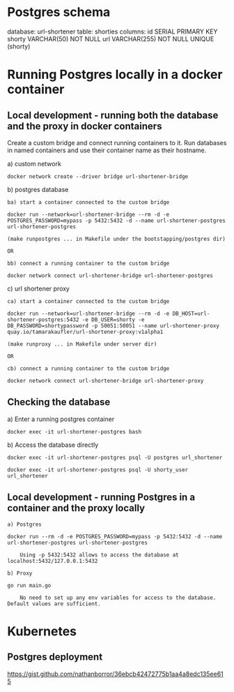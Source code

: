 # Postgres schema

database: url-shortener
table: shorties
  columns:
    id             SERIAL PRIMARY KEY
    shorty         VARCHAR(50) NOT NULL
    url            VARCHAR(255) NOT NULL
    UNIQUE (shorty)

# Running Postgres locally in a docker container

## Local development - running both the database and the proxy in docker containers

Create a custom bridge and connect running containers to it.
Run databases in named containers and use their container name as their hostname.

a) custom network

    docker network create --driver bridge url-shortener-bridge

b) postgres database

    ba) start a container connected to the custom bridge

    docker run --network=url-shortener-bridge --rm -d -e POSTGRES_PASSWORD=mypass -p 5432:5432 -d --name url-shortener-postgres url-shortener-postgres

    (make runpostgres ... in Makefile under the bootstapping/postgres dir)

    OR

    bb) connect a running container to the custom bridge

    docker network connect url-shortener-bridge url-shortener-postgres

c) url shortener proxy

    ca) start a container connected to the custom bridge

    docker run --network=url-shortener-bridge --rm -d -e DB_HOST=url-shortener-postgres:5432 -e DB_USER=shorty -e DB_PASSWORD=shortypassword -p 50051:50051 --name url-shortener-proxy quay.io/tamarakaufler/url-shortener-proxy:v1alpha1

    (make runproxy ... in Makefile under server dir)

    OR

    cb) connect a running container to the custom bridge

    docker network connect url-shortener-bridge url-shortener-proxy

## Checking the database

a) Enter a running postgres container

    docker exec -it url-shortener-postgres bash

b) Access the database directly

    docker exec -it url-shortener-postgres psql -U postgres url_shortener

    docker exec -it url-shortener-postgres psql -U shorty_user url_shortener

## Local development - running Postgres in a container and the proxy locally

    a) Postgres

    docker run --rm -d -e POSTGRES_PASSWORD=mypass -p 5432:5432 -d --name url-shortener-postgres url-shortener-postgres

        Using -p 5432:5432 allows to access the database at localhost:5432/127.0.0.1:5432

    b) Proxy

    go run main.go

        No need to set up any env variables for access to the database. Default values are sufficient.


# Kubernetes

## Postgres deployment

https://gist.github.com/nathanborror/36ebcb42472775b1aa4a8edc135ee615

